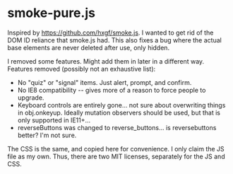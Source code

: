 smoke-pure.js
===============

Inspired by https://github.com/hxgf/smoke.js. I wanted to get rid of the DOM ID reliance that smoke.js had. This also fixes a bug where the actual base elements are never deleted after use, only hidden.

I removed some features. Might add them in later in a different way. Features removed (possibly not an exhaustive list):
* No "quiz" or "signal" items. Just alert, prompt, and confirm.
* No IE8 compatibility -- gives more of a reason to force people to upgrade.
* Keyboard controls are entirely gone... not sure about overwriting things in obj.onkeyup. Ideally mutation observers should be used, but that is only supported in IE11+...
* reverseButtons was changed to reverse_buttons... is reversebuttons better? I'm not sure.

The CSS is the same, and copied here for convenience. I only claim the JS file as my own. Thus, there are two MIT licenses, separately for the JS and CSS.
